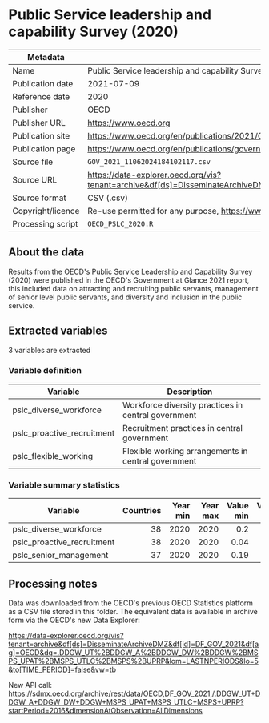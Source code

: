 # Public Service leadership and capability Survey (2020)

Metadata | Value
--- | ---
Name | Public Service leadership and capability Survey (2020)
Publication date | 2021-07-09
Reference date | 2020
Publisher | OECD
Publisher URL | https://www.oecd.org
Publication site | https://www.oecd.org/en/publications/2021/07/government-at-a-glance-2021_70df9612/
Publication page | https://www.oecd.org/en/publications/government-at-a-glance-2021_1c258f55-en/full-report/component-40.html#chap-6
Source file | `GOV_2021_11062024184102117.csv`
Source URL | https://data-explorer.oecd.org/vis?tenant=archive&df[ds]=DisseminateArchiveDMZ&df[id]=DF_GOV_2021&df[ag]=OECD&dq=.DDGW_UT%2BDDGW_A%2BDDGW_DW%2BDDGW%2BMSPS_UPAT%2BMSPS_UTLC%2BMSPS%2BUPRP&lom=LASTNPERIODS&lo=5&to[TIME_PERIOD]=false&vw=tb
Source format | CSV (.csv)
Copyright/licence | Re-use permitted for any purpose, https://www.oecd.org/en/about/terms-conditions.html
Processing script | `OECD_PSLC_2020.R`

## About the data

Results from the OECD's Public Service Leadership and Capability Survey (2020)
were published in the OECD's Government at Glance 2021 report, this included
data on attracting and recruiting public servants, management of senior level
public servants, and diversity and inclusion in the public service.

## Extracted variables

3 variables are extracted

### Variable definition

Variable | Description
--- | ---
pslc_diverse_workforce | Workforce diversity practices in central government
pslc_proactive_recruitment | Recruitment practices in central government
pslc_flexible_working | Flexible working arrangements in central government

### Variable summary statistics

Variable | Countries | Year min | Year max | Value min | Value max
--- | ---: | ---: | ---: | ---: | ---:
pslc_diverse_workforce | 38 | 2020 | 2020 | 0.2 | 0.78
pslc_proactive_recruitment | 38 | 2020 | 2020 | 0.04 | 0.74
pslc_senior_management | 37 | 2020 | 2020 | 0.19 | 0.84

## Processing notes

Data was downloaded from the OECD's previous OECD Statistics platform as a CSV
file stored in this folder. The equivalent data is available in archive form
via the OECD's new Data Explorer:

https://data-explorer.oecd.org/vis?tenant=archive&df[ds]=DisseminateArchiveDMZ&df[id]=DF_GOV_2021&df[ag]=OECD&dq=.DDGW_UT%2BDDGW_A%2BDDGW_DW%2BDDGW%2BMSPS_UPAT%2BMSPS_UTLC%2BMSPS%2BUPRP&lom=LASTNPERIODS&lo=5&to[TIME_PERIOD]=false&vw=tb

New API call:
https://sdmx.oecd.org/archive/rest/data/OECD,DF_GOV_2021,/.DDGW_UT+DDGW_A+DDGW_DW+DDGW+MSPS_UPAT+MSPS_UTLC+MSPS+UPRP?startPeriod=2016&dimensionAtObservation=AllDimensions